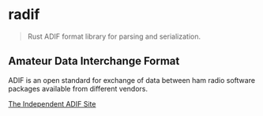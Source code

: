# radif

> Rust ADIF format library for parsing and serialization.

## Amateur Data Interchange Format

ADIF is an open standard for exchange of data between ham radio software packages
available from different vendors.

[The Independent ADIF Site](https://www.adif.org/)
